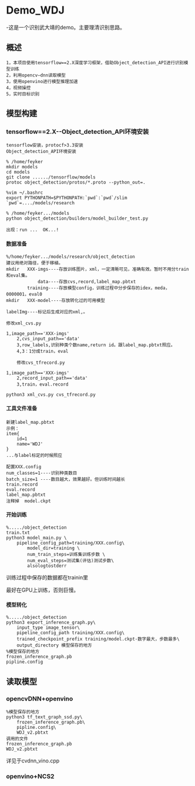 # Demo_WDJ
-这是一个识别武大靖的demo。主要理清识别思路。
## 概述
	1，本项目使用tensorflow==2.X深度学习框架，借助Object_detection_API进行识别模型训练
	2，利用opencv—dnn读取模型
	3，使用openvino进行模型推理加速
	4，视频操控
	5，实时目标识别
## 模型构建
### tensorflow==2.X--Object_detection_API环境安装
	tensorflow安装，protocf>3.3安装
	Object_detection_API环境安装
	
	% /home/feyker
	mkdir models
	cd models
	git clone ....../tensorflow/models
	protoc object_detection/protos/*.proto --python_out=.
	
	%vim ¬/.bashrc
	export PYTHONPATH=$PYTHONPATH:`pwd`:`pwd`/slim
	`pwd`=..../models/research
	
	% /home/feyker.../models
	python object_detection/builders/model_builder_test.py

	出现：run ...  OK...!
#### 数据准备
	%/home/feyker.../models/research/object_detection
	建议用绝对路径，便于移植。
	mkdir   XXX-imgs----存放训练图片，xml，一定清晰可见，准确有效。暂时不用分train和eval集。
            	data----存放cvs,record,label_map.pbtxt
        	training----存放模型config，训练过程中分步保存的idex，meda，0000001，eval0
	mkdir   XXX-model----存放转化过的可用模型

	labelImg----标记后生成对应的xml,。

	修改xml_cvs.py 
	
	1,image_path=='XXX-imgs'
        2,cvs_input_path=='data'
        3,row_labels,识别种类个数name,return id。跟label_map.pbtxt照应。
        4,3：1分成train，eval
	
        修改cvs_tfrecord.py 
	
	1,image_path=='XXX-imgs'
        2,record_input_path=='data'
        3,train，eval.record
	
	python3 xml_cvs.py cvs_tfrecord.py
#### 工具文件准备
	新建label_map.pbtxt
	示例：
	item{
  		id=1
  		name='WDJ'
	}
	...与label标定的时候照应

	配置XXX.config
	num_classes=1----识别种类数目
	batch_size=1 ----数目越大，效果越好。但训练时间越长
	train.record
	eval.record
	label_map.pbtxt
	注释掉  model.ckpt

#### 开始训练
	%...../object_detection
	train.txt
	python3 model_main.py \
		pipeline_config_path=training/XXX.config\
        	model_dir=training \
        	num_train_steps=训练集训练步数 \
        	num_eval_steps=测试集(评估)测试步数\
        	alsologtostderr
		
训练过程中保存的数据都在trainin里

最好在GPU上训练，否则巨慢。
#### 模型转化
	%...../object_detection
	python3 export_inference_graph.py\
 		input_type image_tensor\
 		pipeline_config_path training/XXX.config\
		trained_checkpoint_prefix training/model.ckpt-数字最大，步数最多\
 		output_directory 模型保存的地方
	%模型保存的地方
	frozen_inference_graph.pb
	pipline.config

## 读取模型
### opencvDNN+openvino
	%模型保存的地方
	python3 tf_text_graph_ssd.py\
		frozen_inference_graph.pb\
		pipline.config\
		WDJ_v2.pbtxt
	调用的文件
	frozen_inference_graph.pb
	WDJ_v2.pbtxt

详见于cvdnn_vino.cpp

### openvino+NCS2

	

